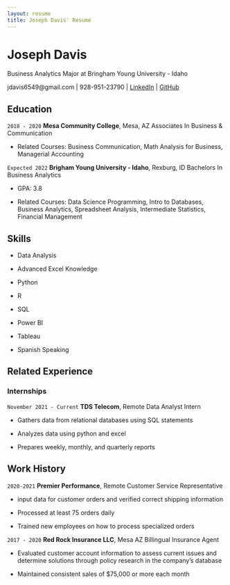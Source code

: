 ```yaml
---
layout: resume
title: Joseph Davis' Resume
---
```

# Joseph Davis
Business Analytics Major at Bringham Young University - Idaho

<div id="webaddress">
jdavis6549@gmail.com
| 928-951-23790
| <a href="www.linkedin.com/in/joseph-davis-18144a1b9">LinkedIn</a>
| <a href="https://github.com/jdavis6549">GitHub</a>
</div>

<!-- https://www.monique.tech/the-art-of-markdown -->

## Education

`2018 - 2020`
__Mesa Community College__, Mesa, AZ
Associates In Business & Communication

- Related Courses: Business Communication, Math Analysis for Business, Managerial Accounting

`Expected 2022`
__Brigham Young University - Idaho__, Rexburg, ID
Bachelors In Business Analytics

- GPA: 3.8

- Related Courses: Data Science Programming, Intro to Databases, Business Analytics, Spreadsheet Analysis, Intermediate Statistics, Financial Management

## Skills

- Data Analysis 

- Advanced Excel Knowledge

- Python

- R

- SQL

- Power BI

- Tableau

- Spanish Speaking


## Related Experience

### Internships

`November 2021 - Current`
__TDS Telecom__, Remote
Data Analyst Intern

- Gathers data from relational databases using SQL statements

- Analyzes data using python and excel

- Prepares weekly, monthly, and quarterly reports

## Work History

`2020-2021`
__Premier Performance__, Remote
Customer Service Representative

- input data for customer orders and verified correct shipping information

- Processed at least 75 orders daily

- Trained new employees on how to process specialized orders


`2017 - 2020`
__Red Rock Insurance LLC__, Mesa AZ
Billingual Insurance Agent

- Evaluated customer account information to assess current issues and determine solutions through policy research in the company’s database 

- Maintained consistent sales of $75,000 or more each month

<!-- ### Footer

Last updated: May 2013 -->


